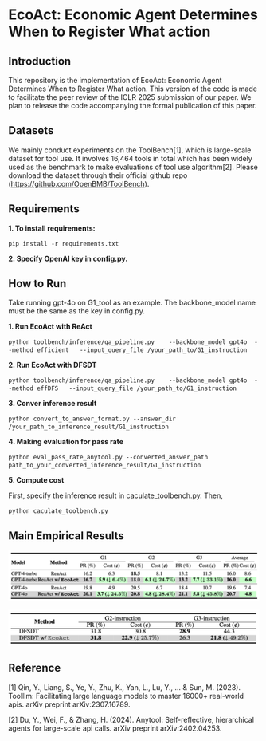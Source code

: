 # EcoAct: Economic Agent Determines When to Register What action

## Introduction 

This repository is the implementation of EcoAct: Economic Agent Determines When to Register What action.
This version of the code is made to facilitate the peer review of the ICLR 2025 submission of our paper. We plan to release the code accompanying the formal publication of this paper.

## Datasets

We mainly conduct experiments on the ToolBench[1], which is large-scale dataset for tool use. It involves 16,464 tools in total which has been widely used as the benchmark to make evaluations of tool use algorithm[2]. Please download the dataset through their official github repo (https://github.com/OpenBMB/ToolBench). 

## Requirements

**1. To install requirements:** 

```
pip install -r requirements.txt
```

**2. Specify OpenAI key in config.py.**

## How to Run

Take running gpt-4o on G1_tool as an example. The backbone_model name must be the same as the key in config.py.

**1. Run EcoAct with ReAct**

```
python toolbench/inference/qa_pipeline.py    --backbone_model gpt4o  --method efficient   --input_query_file /your_path_to/G1_instruction
```

**2. Run EcoAct with DFSDT**

```
python toolbench/inference/qa_pipeline.py    --backbone_model gpt4o  --method effDFS   --input_query_file /your_path_to/G1_instruction
```

**3. Conver inference result**

```
python convert_to_answer_format.py --answer_dir /your_path_to_inference_result/G1_instruction
```

**4. Making evaluation for pass rate**

```
python eval_pass_rate_anytool.py --converted_answer_path path_to_your_converted_inference_result/G1_instruction
```


**5. Compute cost**

First, specify the inference result in caculate_toolbench.py.
Then,

```
python caculate_toolbench.py
```


## Main Empirical Results

![Alt text](1.png)


![Alt text](2.png)

## Reference

[1] Qin, Y., Liang, S., Ye, Y., Zhu, K., Yan, L., Lu, Y., ... & Sun, M. (2023). Toolllm: Facilitating large language models to master 16000+ real-world apis. arXiv preprint arXiv:2307.16789.

[2] Du, Y., Wei, F., & Zhang, H. (2024). Anytool: Self-reflective, hierarchical agents for large-scale api calls. arXiv preprint arXiv:2402.04253.